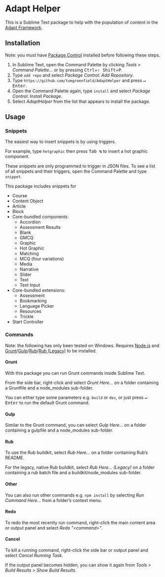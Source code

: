 # Adapt Helper

This is a Sublime Text package to help with the population of content in the [Adapt Framework](https://github.com/adaptlearning/adapt_framework).

## Installation

Note: you must have [Package Control](https://sublime.wbond.net/installation) installed before following these steps.

1. In Sublime Text, open the Command Palette by clicking *Tools > Command Palette…* or by pressing <kbd>Ctrl</kbd>+<kbd>⇧ Shift</kbd>+<kbd>P</kbd>.
2. Type `add repo` and select *Package Control: Add Repository*.
3. Type `https://github.com/tomgreenfield/AdaptHelper` and press <kbd>↵ Enter</kbd>.
4. Open the Command Palette again, type `install` and select *Package Control: Install Package*.
5. Select *AdaptHelper* from the list that appears to install the package.

## Usage

### Snippets

The easiest way to insert snippets is by using triggers.

For example, type `hotgraphic` then press <kbd>Tab ↹</kbd> to insert a hot graphic component.

These snippets are only programmed to trigger in JSON files. To see a list of all snippets and their triggers, open the Command Palette and type `snippet`.

This package includes snippets for

* Course
* Content Object
* Article
* Block
* Core-bundled components:
  * Accordion
  * Assessment Results
  * Blank
  * GMCQ
  * Graphic
  * Hot Graphic
  * Matching
  * MCQ (four variations)
  * Media
  * Narrative
  * Slider
  * Text
  * Text Input
* Core-bundled extensions:
  * Assessment
  * Bookmarking
  * Language Picker
  * Resources
  * Trickle
* Start Controller

### Commands

Note: the following has only been tested on Windows. Requires [Node.js](http://nodejs.org) and [Grunt](http://gruntjs.com/getting-started)/[Gulp](https://github.com/gulpjs/gulp/blob/master/docs/getting-started.md)/[Rub](https://github.com/cgkineo/rub-cli)/[Rub (Legacy)](https://github.com/cgkineo/adapt-buildkit-rub) to be installed.

#### Grunt

With this package you can run Grunt commands inside Sublime Text.

From the side bar, right-click and select *Grunt Here…* on a folder containing a Gruntfile and a node_modules sub-folder.

You can either type some parameters e.g. `build` or `dev`, or just press <kbd>↵ Enter</kbd> to run the default Grunt command.

#### Gulp

Similar to the Grunt command, you can select *Gulp Here…* on a folder containing a gulpfile and a node_modules sub-folder.

#### Rub

To use the Rub buildkit, select *Rub Here…* on a folder containing Rub’s README.

For the legacy, native Rub buildkit, select *Rub Here… (Legacy)* on a folder containing a rub batch file and a buildkit/node_modules sub-folder.

#### Other

You can also run other commands e.g. `npm install` by selecting *Run Command Here…* from a folder’s context menu.

#### Redo

To redo the most recently run command, right-click the main content area or output panel and select *Redo "&lt;command&gt;"*.

#### Cancel

To kill a running command, right-click the side bar or output panel and select *Cancel Running Task*.

If the output panel becomes hidden, you can show it again from *Tools > Build Results > Show Build Results*.
